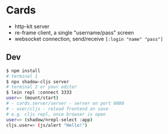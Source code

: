 # Cards
- http-kit server
- re-frame client, a single "username/pass" screen
- websocket connection, send/receive `[:login "name" "pass"]`

## Dev
```bash
$ npm install
# terminal 1
$ npx shadow-cljs server
# terminal 2 or your editor
$ lein repl :connect 3333
user=> (mount/start)
# - cards.server/server - server on port 8080
# - user/cljs - reload frontend on save
# e.g. cljs repl, once browser is open
user=> (shadow/nrepl-select :app)
cljs.user=> (js/alert "Hello!")
```
